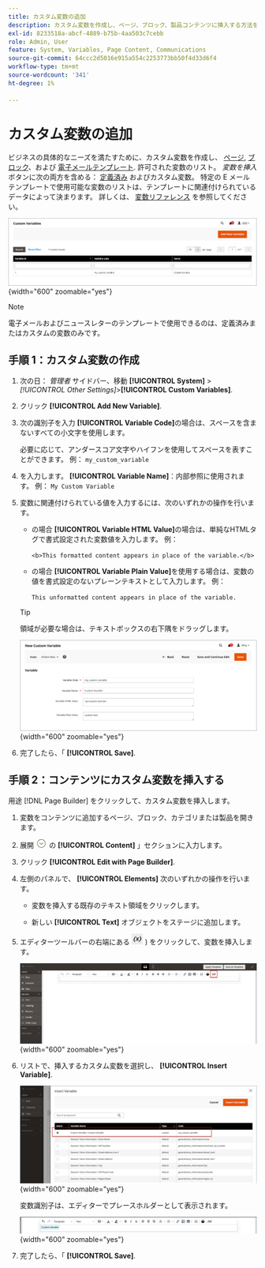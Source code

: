 ```yaml
---
title: カスタム変数の追加
description: カスタム変数を作成し、ページ、ブロック、製品コンテンツに挿入する方法を説明します。
exl-id: 8233518a-abcf-4889-b75b-4aa503c7cebb
role: Admin, User
feature: System, Variables, Page Content, Communications
source-git-commit: 64ccc2d5016e915a554c2253773bb50f4d33d6f4
workflow-type: tm+mt
source-wordcount: '341'
ht-degree: 1%

---
```


# カスタム変数の追加

ビジネスの具体的なニーズを満たすために、カスタム変数を作成し、 [ページ](../content-design/pages.md), [ブロック](../content-design/blocks.md)、および [電子メールテンプレート](email-templates.md). 許可された変数のリスト。 _変数を挿入_ ボタンに次の両方を含める： [定義済み](variables-predefined.md) およびカスタム変数。 特定の E メールテンプレートで使用可能な変数のリストは、テンプレートに関連付けられているデータによって決まります。 詳しくは、 [変数リファレンス](variables-reference.md) を参照してください。

![カスタム変数](./assets/variables-custom.png){width="600" zoomable="yes"}

>[!NOTE]
>
>電子メールおよびニュースレターのテンプレートで使用できるのは、定義済みまたはカスタムの変数のみです。

## 手順 1：カスタム変数の作成

1. 次の日： _管理者_ サイドバー、移動 **[!UICONTROL System]** > _[!UICONTROL Other Settings]_>**[!UICONTROL Custom Variables]**.

1. クリック **[!UICONTROL Add New Variable]**.

1. 次の識別子を入力 **[!UICONTROL Variable Code]**&#x200B;の場合は、スペースを含まないすべての小文字を使用します。

   必要に応じて、アンダースコア文字やハイフンを使用してスペースを表すことができます。 例： `my_custom_variable`

1. を入力します。 **[!UICONTROL Variable Name]**：内部参照に使用されます。 例： `My Custom Variable`

1. 変数に関連付けられている値を入力するには、次のいずれかの操作を行います。

   - の場合 **[!UICONTROL Variable HTML Value]**&#x200B;の場合は、単純なHTMLタグで書式設定された変数値を入力します。 例：

     `<b>This formatted content appears in place of the variable.</b>`

   - の場合 **[!UICONTROL Variable Plain Value]**&#x200B;を使用する場合は、変数の値を書式設定のないプレーンテキストとして入力します。 例：

     `This unformatted content appears in place of the variable.`

   >[!TIP]
   >
   >領域が必要な場合は、テキストボックスの右下隅をドラッグします。

   ![新しいカスタム変数](./assets/variable-custom-add.png){width="600" zoomable="yes"}

1. 完了したら、「 **[!UICONTROL Save]**.

## 手順 2：コンテンツにカスタム変数を挿入する

用途 [!DNL Page Builder] をクリックして、カスタム変数を挿入します。

1. 変数をコンテンツに追加するページ、ブロック、カテゴリまたは製品を開きます。

1. 展開 ![拡張セレクター](../assets/icon-display-expand.png) の **[!UICONTROL Content]** 」セクションに入力します。

1. クリック **[!UICONTROL Edit with Page Builder]**.

1. 左側のパネルで、 **[!UICONTROL Elements]** 次のいずれかの操作を行います。

   - 変数を挿入する既存のテキスト領域をクリックします。

   - 新しい **[!UICONTROL Text]** オブジェクトをステージに追加します。

1. エディターツールバーの右端にある ![変数を挿入](./assets/editor-btn-insert-variable.png) ) をクリックして、変数を挿入します。

   ![[!DNL Page Builder] ステージとパネル](./assets/variable-custom-pagebuilder-stage.png){width="600" zoomable="yes"}

1. リストで、挿入するカスタム変数を選択し、 **[!UICONTROL Insert Variable]**.

   ![新しいカスタム変数](./assets/variable-custom-insert-select.png){width="600" zoomable="yes"}

   変数識別子は、エディターでプレースホルダーとして表示されます。

   ![[!DNL Page Builder] stage - variable placeholder](./assets/pagebuilder-variable-inserted.png){width="600" zoomable="yes"}

1. 完了したら、「 **[!UICONTROL Save]**.
